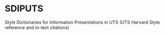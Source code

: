 # SDIPUTS
Style Dictionaries for Information Presentations in UTS (UTS Harvard Style reference and in-text citations)
